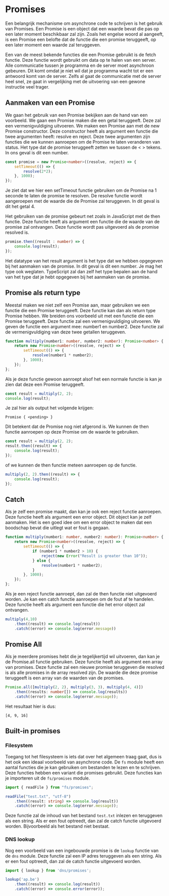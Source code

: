 # Promises

Een belangrijk mechanisme om asynchrone code te schrijven is het gebruik van Promises. Een Promise is een object dat een waarde bevat die pas op een later moment beschikbaar zal zijn. Zoals het engelse woord al aangeeft, is een Promise een belofte dat de functie die een promise teruggeeft, op een later moment een waarde zal teruggeven.

Een van de meest bekende functies die een Promise gebruikt is de fetch functie. Deze functie wordt gebruikt om data op te halen van een server. Alle communicatie tussen je programma en de server moet asynchroon gebeuren. Dit komt omdat je niet wil dat je programma wacht tot er een antwoord komt van de server. Zelfs al gaat de communicatie met de server heel snel, ze gaat in vergelijking met de uitvoering van een gewone instructie veel trager.

## Aanmaken van een Promise

We gaan het gebruik van een Promise bekijken aan de hand van een voorbeeld. We gaan een Promise maken die een getal teruggeeft. Deze zal een vermenigvuldiging uitvoeren. We maken een Promise aan met de new Promise constructor. Deze constructor heeft als argument een functie die twee argumenten heeft: resolve en reject. Deze twee argumenten zijn functies die we kunnen aanroepen om de Promise te laten veranderen van status. Het type dat de promise teruggeeft zetten we tussen de < > tekens. In ons geval is dit een number.

```typescript
const promise = new Promise<number>((resolve, reject) => {
    setTimeout(() => {
        resolve(2*2);
    }, 1000);
});
```

Je ziet dat we hier een setTimeout functie gebruiken om de Promise na 1 seconde te laten de promise te resolven. De resolve functie wordt aangeroepen met de waarde die de Promise zal teruggeven. In dit geval is dit het getal 4. 

Het gebruiken van de promise gebeurt net zoals in JavaScript met de then functie. Deze functie heeft als argument een functie die de waarde van de promise zal ontvangen. Deze functie wordt pas uitgevoerd als de promise resolved is. 

```typescript
promise.then((result : number) => {
    console.log(result);
});
```

Het datatype van het result argument is het type dat we hebben opgegeven bij het aanmaken van de promise. In dit geval is dit een number. Je mag het type ook weglaten. TypeScript zal dan zelf het type bepalen aan de hand van het type dat je hebt opgegeven bij het aanmaken van de promise.

## Promise als return type

Meestal maken we niet zelf een Promise aan, maar gebruiken we een functie die een Promise teruggeeft. Deze functie kan dan als return type Promise hebben. We breiden ons voorbeeld uit met een functie die een Promise teruggeeft. Deze functie zal een vermenigvuldiging uitvoeren. We geven de functie een argument mee: number1 en number2. Deze functie zal de vermenigvuldiging van deze twee getallen teruggeven.

```typescript
function multiply(number1: number, number2: number): Promise<number> {
    return new Promise<number>((resolve, reject) => {
        setTimeout(() => {
            resolve(number1 * number2);
        }, 1000);
    });
};
```

Als je deze functie gewoon aanroept alsof het een normale functie is kan je zien dat deze een Promise teruggeeft.

```typescript
const result = multiply(2, 2);
console.log(result); 
```

Je zal hier als output het volgende krijgen:

```
Promise { <pending> }
```

Dit betekent dat de Promise nog niet afgerond is. We kunnen de then functie aanroepen op deze Promise om de waarde te gebruiken.

```typescript
const result = multiply(2, 2);
result.then((result) => {
    console.log(result);
});
```

of we kunnen de then functie meteen aanroepen op de functie.

```typescript
multiply(2, 2).then((result) => {
    console.log(result);
});
```

## Catch

Als je zelf een promise maakt, dan kan je ook een reject functie aanroepen. Deze functie heeft als argument een error object. Dit object kan je zelf aanmaken. Het is een goed idee om een error object te maken dat een boodschap bevat die uitlegt wat er fout is gegaan. 

```typescript
function multiply(number1: number, number2: number): Promise<number> {
    return new Promise<number>((resolve, reject) => {
        setTimeout(() => {
            if (number1 * number2 > 10) {
                reject(new Error("Result is greater than 10"));
            } else {
                resolve(number1 * number2);
            }
        }, 1000);
    });
};
```

Als je een reject functie aanroept, dan zal de then functie niet uitgevoerd worden. Je kan een catch functie aanroepen om de fout af te handelen. Deze functie heeft als argument een functie die het error object zal ontvangen.

```typescript
multiply(4,10)
    .then((result) => console.log(result))
    .catch((error) => console.log(error.message))
```

## Promise All

Als je meerdere promises hebt die je tegelijkertijd wil uitvoeren, dan kan je de Promise.all functie gebruiken. Deze functie heeft als argument een array van promises. Deze functie zal een nieuwe promise teruggeven die resolved is als alle promises in de array resolved zijn. De waarde die deze promise teruggeeft is een array van de waarden van de promises.

```typescript
Promise.all([multiply(2, 2), multiply(3, 3), multiply(4, 4)])
    .then((results: number[]) => console.log(results))
    .catch((error) => console.log(error.message));
```

Het resultaat hier is dus:

```
[4, 9, 16]
```

## Built-in promises

### Filesystem

Toegang tot het filesysteem is iets dat over het algemeen traag gaat, dus is het ook een ideaal voorbeeld van asynchrone code. De `fs` module heeft een aantal functies die je kan gebruiken om bestanden te lezen en te schrijven. Deze functies hebben een variant die promises gebruikt. Deze functies kan je importeren uit de `fs/promises` module.

```typescript
import { readFile } from "fs/promises";

readFile("test.txt", "utf-8")
    .then((result: string) => console.log(result))
    .catch((error) => console.log(error.message));
```

Deze functie zal de inhoud van het bestand `test.txt` inlezen en teruggeven als een string. Als er een fout optreedt, dan zal de catch functie uitgevoerd worden. Bijvoorbeeld als het bestand niet bestaat.

### DNS lookup

Nog een voorbeeld van een ingebouwde promise is de `lookup` functie van de `dns` module. Deze functie zal een IP adres teruggeven als een string. Als er een fout optreedt, dan zal de catch functie uitgevoerd worden.

```typescript
import { lookup } from 'dns/promises';

lookup('ap.be')
    .then((result) => console.log(result))
    .catch((error) => console.error(error));
```
